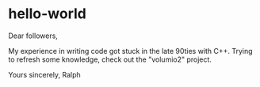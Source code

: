 # hello-world

Dear followers,

My experience in writing code got stuck in the late 90ties with C++.
Trying to refresh some knowledge, check out the "volumio2" project.

Yours sincerely,
Ralph
